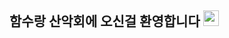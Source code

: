 ## 함수랑 산악회에 오신걸 환영합니다 <img src="https://media.giphy.com/media/hvRJCLFzcasrR4ia7z/giphy.gif" width="25px" height="25px">
